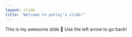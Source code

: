 ```yaml
---
layout: slide
title: "Welcome to patlaj's slide!"
---
```

This is my awesome slide :tada:
Use the left arrow to go back!
